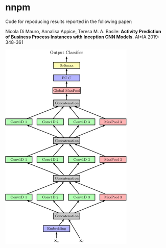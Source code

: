 # nnpm

Code for repoducing results reported in the following paper:

Nicola Di Mauro, Annalisa Appice, Teresa M. A. Basile: **Activity Prediction of Business Process Instances with Inception CNN Models**. AI*IA 2019: 348-361

![](network.png)
